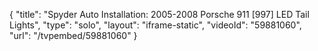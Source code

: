 {
    "title": "Spyder Auto Installation: 2005-2008 Porsche 911 [997] LED Tail Lights",
    "type": "solo",
    "layout": "iframe-static",
    "videoId": "59881060",
    "url": "\/tvpembed\/59881060"
}